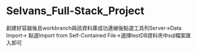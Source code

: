 # Selvans_Full-Stack_Project
創建好容器後且workbranch與該資料庫成功連線後點選工具列Server->Data Import-> 點選Import from Self-Contained File->選擇testDB資料夾中sql檔案匯入即可
